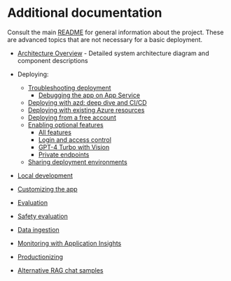 # Additional documentation

Consult the main [README](../README.md) for general information about the project.
These are advanced topics that are not necessary for a basic deployment.

- [Architecture Overview](architecture.md) - Detailed system architecture diagram and component descriptions

- Deploying:
  - [Troubleshooting deployment](docs/deploy_troubleshooting.md)
    - [Debugging the app on App Service](appservice.md)
  - [Deploying with azd: deep dive and CI/CD](azd.md)
  - [Deploying with existing Azure resources](deploy_existing.md)
  - [Deploying from a free account](deploy_lowcost.md)
  - [Enabling optional features](deploy_features.md)
    - [All features](docs/deploy_features.md)
    - [Login and access control](login_and_acl.md)
    - [GPT-4 Turbo with Vision](gpt4v.md)
    - [Private endpoints](deploy_private.md)
  - [Sharing deployment environments](sharing_environments.md)
- [Local development](localdev.md)
- [Customizing the app](customization.md)
- [Evaluation](docs/evaluation.md)
- [Safety evaluation](safety_evaluation.md)
- [Data ingestion](data_ingestion.md)
- [Monitoring with Application Insights](monitoring.md)
- [Productionizing](productionizing.md)
- [Alternative RAG chat samples](other_samples.md)
